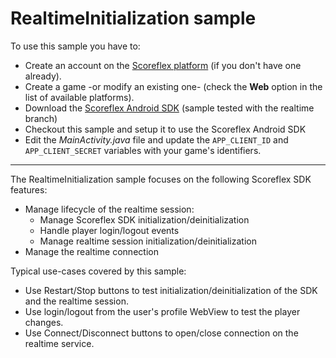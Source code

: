 RealtimeInitialization sample
===============================

To use this sample you have to:

* Create an account on the [Scoreflex platform](http://developer.scoreflex.com/
  "Scoreflex developer site") (if you don't have one already).
* Create a game -or modify an existing one- (check the **Web** option in the
  list of available platforms).
* Download the [Scoreflex Android
  SDK](https://github.com/scoreflex/scoreflex-android-sdk "Scoreflex Android SDK
  on GitHub") (sample tested with the realtime branch)
* Checkout this sample and setup it to use the Scoreflex Android SDK
* Edit the *MainActivity.java* file and update the `APP_CLIENT_ID` and
  `APP_CLIENT_SECRET` variables with your game's identifiers.

------

The RealtimeInitialization sample focuses on the following Scoreflex SDK features:

* Manage lifecycle of the realtime session:
  - Manage Scoreflex SDK initialization/deinitialization
  - Handle player login/logout events
  - Manage realtime session initialization/deinitialization
* Manage the realtime connection

Typical use-cases covered by this sample:

* Use Restart/Stop buttons to test initialization/deinitialization of the SDK
  and the realtime session.
* Use login/logout from the user's profile WebView to test the player changes.
* Use Connect/Disconnect buttons to open/close connection on the realtime
  service.
